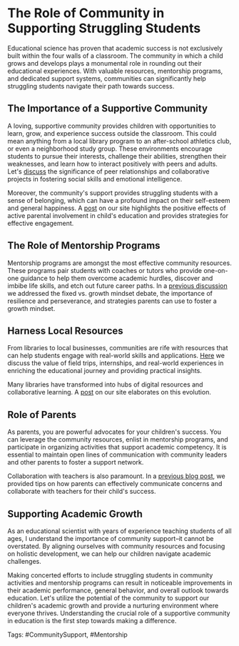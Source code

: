 # The Role of Community in Supporting Struggling Students

Educational science has proven that academic success is not exclusively built within the four walls of a classroom. The community in which a child grows and develops plays a monumental role in rounding out their educational experiences. With valuable resources, mentorship programs, and dedicated support systems, communities can significantly help struggling students navigate their path towards success.

## The Importance of a Supportive Community

A loving, supportive community provides children with opportunities to learn, grow, and experience success outside the classroom. This could mean anything from a local library program to an after-school athletics club, or even a neighborhood study group. These environments encourage students to pursue their interests, challenge their abilities, strengthen their weaknesses, and learn how to interact positively with peers and adults. Let's [discuss](/v2/social-dynamics/the-role-of-peer-interaction-in-social-development.md) the significance of peer relationships and collaborative projects in fostering social skills and emotional intelligence.

Moreover, the community's support provides struggling students with a sense of belonging, which can have a profound impact on their self-esteem and general happiness. A [post](/v2/parental-engagement/the-impact-of-parental-involvement-in-education.md) on our site highlights the positive effects of active parental involvement in child's education and provides strategies for effective engagement.

## The Role of Mentorship Programs

Mentorship programs are amongst the most effective community resources. These programs pair students with coaches or tutors who provide one-on-one guidance to help them overcome academic hurdles, discover and imbibe life skills, and etch out future career paths. In a [previous discussion](/v2/education-fundamentals/the-challenge-of-instilling-a-growth-mindset-in-students.md) we addressed the fixed vs. growth mindset debate, the importance of resilience and perseverance, and strategies parents can use to foster a growth mindset.

## Harness Local Resources

From libraries to local businesses, communities are rife with resources that can help students engage with real-world skills and applications. [Here](/v2/experiential-learning/the-importance-of-real-world-learning-experiences.md) we discuss the value of field trips, internships, and real-world experiences in enriching the educational journey and providing practical insights.

Many libraries have transformed into hubs of digital resources and collaborative learning. A [post](/v2/digital-transformation/the-evolving-role-of-libraries-in-modern-education.md) on our site elaborates on this evolution.

## Role of Parents

As parents, you are powerful advocates for your children's success. You can leverage the community resources, enlist in mentorship programs, and participate in organizing activities that support academic competency. It is essential to maintain open lines of communication with community leaders and other parents to foster a support network.

Collaboration with teachers is also paramount. In a [previous blog post](/v2/parental-engagement/teacher-parent-communication-building-a-bridge.md), we provided tips on how parents can effectively communicate concerns and collaborate with teachers for their child's success.

## Supporting Academic Growth

As an educational scientist with years of experience teaching students of all ages, I understand the importance of community support–it cannot be overstated. By aligning ourselves with community resources and focusing on holistic development, we can help our children navigate academic challenges.

Making concerted efforts to include struggling students in community activities and mentorship programs can result in noticeable improvements in their academic performance, general behavior, and overall outlook towards education. Let's utilize the potential of the community to support our children's academic growth and provide a nurturing environment where everyone thrives. Understanding the crucial role of a supportive community in education is the first step towards making a difference. 

Tags: #CommunitySupport, #Mentorship